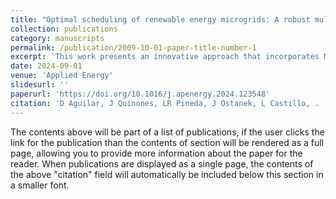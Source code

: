 ```yaml
---
title: "Optimal scheduling of renewable energy microgrids: A robust multi-objective approach with machine learning-based probabilistic forecasting"
collection: publications
category: manuscripts
permalink: /publication/2009-10-01-paper-title-number-1
excerpt: 'This work presents an innovative approach that incorporates ML probabilistic forecasting into rolling horizon strategies for the economic dispatch - unit commitment  problem, which are two techniques not often merged in the current state of the art.'
date: 2024-09-01
venue: 'Applied Energy'
slidesurl: ''
paperurl: 'https://doi.org/10.1016/j.apenergy.2024.123548'
citation: 'D Aguilar, J Quinones, LR Pineda, J Ostanek, L Castillo, . (2024). &quot;Optimal scheduling of renewable energy microgrids: A robust multi-objective approach with machine learning-based probabilistic forecasting.&quot; <i>Applied Energy 1</i>.'
---
```


The contents above will be part of a list of publications, if the user clicks the link for the publication than the contents of section will be rendered as a full page, allowing you to provide more information about the paper for the reader. When publications are displayed as a single page, the contents of the above "citation" field will automatically be included below this section in a smaller font.
